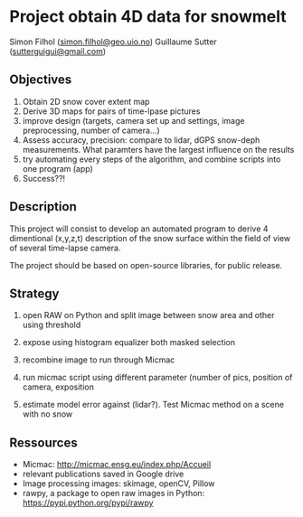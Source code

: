 # Project obtain 4D data for snowmelt

Simon Filhol (simon.filhol@geo.uio.no)
Guillaume Sutter (sutterguigui@gmail.com)

## Objectives

 1. Obtain 2D snow cover extent map
 2. Derive 3D maps for pairs of time-lpase pictures
 3. improve design (targets, camera set up and settings, image preprocessing, number of camera...)
 4. Assess accuracy, precision: compare to lidar, dGPS snow-deph measurements. What paramters have the largest influence on the results
 5. try automating every steps of the algorithm, and combine scripts into one program (app)
 6. Success??!

## Description

This project will consist to develop an automated program to derive 4 dimentional (x,y,z,t) description of the snow surface within the field of view of several time-lapse camera.

The project should be based on open-source libraries, for public release. 

## Strategy

1. open RAW on Python and split image between snow area and other using threshold
2. expose using histogram equalizer both masked selection
3. recombine image to run through Micmac

4. run micmac script using different parameter (number of pics, position of camera, exposition
5. estimate model error against (lidar?). Test Micmac method on a scene with no snow



## Ressources

- Micmac: http://micmac.ensg.eu/index.php/Accueil
- relevant publications saved in Google drive
- Image processing images: skimage, openCV, Pillow
- rawpy, a package to open raw images in Python: https://pypi.python.org/pypi/rawpy
